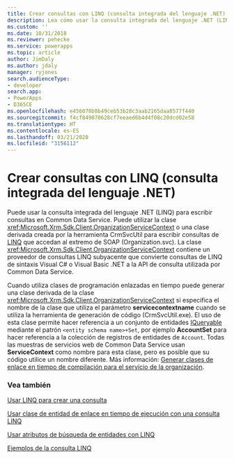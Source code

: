 ```yaml
---
title: Crear consultas con LINQ (consulta integrada del lenguaje .NET) (Common Data Service) | Microsoft Docs
description: Lea cómo usar la consulta integrada del lenguaje .NET (LINQ) para escribir consultas en Common Data Service
ms.custom: ''
ms.date: 10/31/2018
ms.reviewer: pehecke
ms.service: powerapps
ms.topic: article
author: JimDaly
ms.author: jdaly
manager: ryjones
search.audienceType:
- developer
search.app:
- PowerApps
- D365CE
ms.openlocfilehash: e456078b8b49ceb53b28c3aab2165daa8577f440
ms.sourcegitcommit: f4cf849070628cf7eeaed6b4d4f08c20dcd02e58
ms.translationtype: HT
ms.contentlocale: es-ES
ms.lasthandoff: 03/21/2020
ms.locfileid: "3156112"
---
```

# <a name="build-queries-with-linq-net-language-integrated-query"></a>Crear consultas con LINQ (consulta integrada del lenguaje .NET)

Puede usar la consulta integrada del lenguaje .NET (LINQ) para escribir consultas en Common Data Service. Puede utilizar la clase <xref:Microsoft.Xrm.Sdk.Client.OrganizationServiceContext> o una clase derivada creada por la herramienta CrmSvcUtil para escribir consultas de [LINQ](https://msdn.microsoft.com/library/bb397897.aspx) que accedan al extremo de SOAP (Organization.svc). La clase <xref:Microsoft.Xrm.Sdk.Client.OrganizationServiceContext> contiene un proveedor de consultas LINQ subyacente que convierte consultas de LINQ de sintaxis Visual C# o Visual Basic .NET a la API de consulta utilizada por Common Data Service.  
  
 Cuando utiliza clases de programación enlazadas en tiempo puede generar una clase derivada de la clase <xref:Microsoft.Xrm.Sdk.Client.OrganizationServiceContext> si especifica el nombre de la clase que utiliza el parámetro **servicecontextname** cuando se utiliza la herramienta de generación de código (CrmSvcUtil.exe). El uso de esta clase permite hacer referencia a un conjunto de entidades [IQueryable](https://msdn.microsoft.com/library/system.linq.iqueryable.aspx) mediante el patrón `<entity schema name>+Set`, por ejemplo **AccountSet** para hacer referencia a la colección de registros de entidades de `Account`. Todas las muestras de servicios web de Common Data Service usan **ServiceContext** como nombre para esta clase, pero es posible que su código utilice un nombre diferente. Más información: [Generar clases de enlace en tiempo de compilación para el servicio de la organización](generate-early-bound-classes.md).
  
### <a name="see-also"></a>Vea también

 [Usar LINQ para crear una consulta](use-linq-construct-query.md)  
  
 [Usar clase de entidad de enlace en tiempo de ejecución con una consulta LINQ](use-late-bound-entity-class-linq-query.md)  
  
 [Usar atributos de búsqueda de entidades con LINQ](order-results-entity-attributes-linq.md)  

 [Ejemplos de la consulta LINQ](linq-query-examples.md)